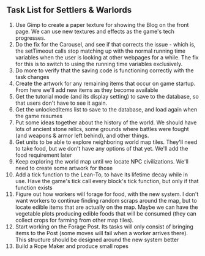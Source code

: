 ## Task List for Settlers & Warlords

1.  Use Gimp to create a paper texture for showing the Blog on the front page. We can use new textures and effects as the game's tech progresses.
2.  Do the fix for the Carousel, and see if that corrects the issue - which is, the setTimeout calls stop matching up with the normal running time variables when the user is looking at other webpages for a while. The fix for this is to switch to using the running time variables exclusively.
3.  Do more to verify that the saving code is functioning correctly with the task changes
4.  Create the artwork for any remaining items that occur on game startup. From here we'll add new items as they become available
5.  Get the tutorial mode (and its display setting) to save to the database, so that users don't have to see it again.
6.  Get the unlockedItems list to save to the database, and load again when the game resumes
7.  Put some ideas together about the history of the world. We should have lots of ancient stone relics, some grounds where battles were fought (and weapons & armor left behind), and other things.
8.  Get units to be able to explore neighboring world map tiles. They'll need to take food, but we don't have any options of that yet. We'll add the food requirement later
9.  Keep exploring the world map until we locate NPC civilizations. We'll need to create some artwork for those
10. Add a tick function to the Lean-To, to have its lifetime decay while in use. Have the game's tick call every block's tick function, but only if that function exists
11. Figure out how workers will forage for food, with the new system. I don't want workers to continue finding random scraps around the map, but to locate edible items that are actually on the map. Maybe we can have the vegetable plots producing edible foods that will be consumed (they can collect crops for farming from other map tiles).
12. Start working on the Forage Post. Its tasks will only consist of bringing items to the Post (some moves will fail when a worker arrives there). This structure should be designed around the new system better
13. Build a Rope Maker and produce small ropes
